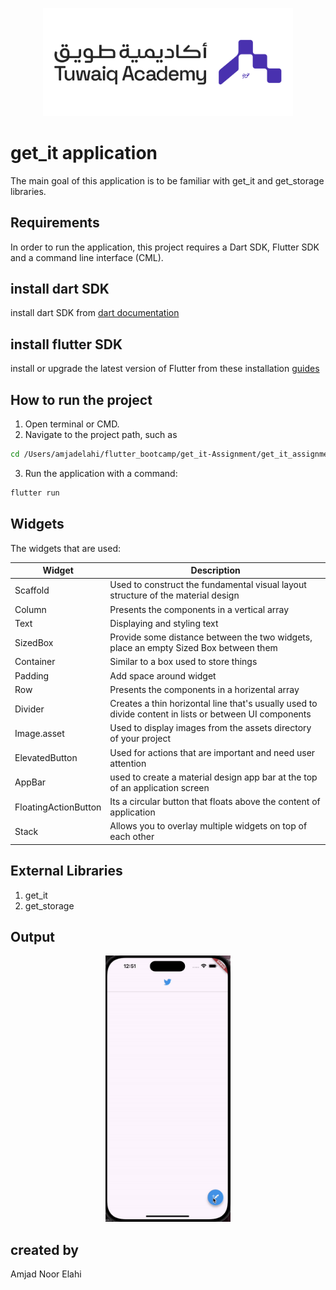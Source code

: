 
<p align="center">
<img src="assets/tuwaiq_academy_logo.png" alt="Tuwaiq" width="400"/>
<br/>

# get_it application

 The main goal of this application is to be familiar with get_it and get_storage libraries. 

## Requirements

 In order to run the application, this project requires a Dart SDK, Flutter SDK and a command line interface (CML).

## install dart SDK
 install dart SDK from [dart documentation](https://dart.dev/get-dart)

 ## install flutter SDK
 install or upgrade the latest version of Flutter from these installation [guides](https://docs.flutter.dev/get-started/install)

## How to run the project

1. Open terminal or CMD.
2. Navigate to the project path, such as 
```bash
cd /Users/amjadelahi/flutter_bootcamp/get_it-Assignment/get_it_assignment
```
 3. Run the application with a command: 
```bash
flutter run
```
 ## Widgets 
The widgets that are used:

| Widget | Description |
| --- | --- |
| Scaffold | Used to construct the fundamental visual layout structure of the material design |
| Column | Presents the components in a vertical array |
| Text | Displaying and styling text |
| SizedBox | Provide some distance between the two widgets, place an empty Sized Box between them |
| Container | Similar to a box used to store things |
| Padding | Add space around widget |
| Row | Presents the components in a horizental array |
| Divider | Creates a thin horizontal line that's usually used to divide content in lists or between UI components |
| Image.asset | Used to display images from the assets directory of your project |
| ElevatedButton | Used for actions that are important and need user attention |
| AppBar | used to create a material design app bar at the top of an application screen |
| FloatingActionButton | Its a circular button that floats above the content of  application |
| Stack | Allows you to overlay multiple widgets on top of each other |

## External Libraries
1. get_it
2. get_storage

## Output 

<p align="center">
<img src="assets/get_it_output.gif" alt="Tuwaiq" width="200"/>
<br/>


## created by
Amjad Noor Elahi

